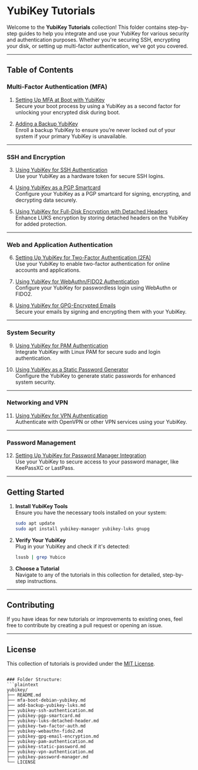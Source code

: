 # YubiKey Tutorials

Welcome to the **YubiKey Tutorials** collection! This folder contains step-by-step guides to help you integrate and use your YubiKey for various security and authentication purposes. Whether you're securing SSH, encrypting your disk, or setting up multi-factor authentication, we've got you covered.

---

## Table of Contents

### **Multi-Factor Authentication (MFA)**
1. [Setting Up MFA at Boot with YubiKey](./mfa-boot-debian-yubikey.md)  
   Secure your boot process by using a YubiKey as a second factor for unlocking your encrypted disk during boot.

2. [Adding a Backup YubiKey](./add-backup-yubikey-luks.md)  
   Enroll a backup YubiKey to ensure you’re never locked out of your system if your primary YubiKey is unavailable.

---

### **SSH and Encryption**
3. [Using YubiKey for SSH Authentication](./yubikey-ssh-authentication.md)  
   Use your YubiKey as a hardware token for secure SSH logins.

4. [Using YubiKey as a PGP Smartcard](./yubikey-pgp-smartcard.md)  
   Configure your YubiKey as a PGP smartcard for signing, encrypting, and decrypting data securely.

5. [Using YubiKey for Full-Disk Encryption with Detached Headers](./yubikey-luks-detached-header.md)  
   Enhance LUKS encryption by storing detached headers on the YubiKey for added protection.

---

### **Web and Application Authentication**
6. [Setting Up YubiKey for Two-Factor Authentication (2FA)](./yubikey-two-factor-auth.md)  
   Use your YubiKey to enable two-factor authentication for online accounts and applications.

7. [Using YubiKey for WebAuthn/FIDO2 Authentication](./yubikey-webauthn-fido2.md)  
   Configure your YubiKey for passwordless login using WebAuthn or FIDO2.

8. [Using YubiKey for GPG-Encrypted Emails](./yubikey-gpg-email-encryption.md)  
   Secure your emails by signing and encrypting them with your YubiKey.

---

### **System Security**
9. [Using YubiKey for PAM Authentication](./yubikey-pam-authentication.md)  
   Integrate YubiKey with Linux PAM for secure sudo and login authentication.

10. [Using YubiKey as a Static Password Generator](./yubikey-static-password.md)  
    Configure the YubiKey to generate static passwords for enhanced system security.

---

### **Networking and VPN**
11. [Using YubiKey for VPN Authentication](./yubikey-vpn-authentication.md)  
    Authenticate with OpenVPN or other VPN services using your YubiKey.

---

### **Password Management**
12. [Setting Up YubiKey for Password Manager Integration](./yubikey-password-manager.md)  
    Use your YubiKey to secure access to your password manager, like KeePassXC or LastPass.

---

## Getting Started

1. **Install YubiKey Tools**  
   Ensure you have the necessary tools installed on your system:
   ```bash
   sudo apt update
   sudo apt install yubikey-manager yubikey-luks gnupg
   ```

2. **Verify Your YubiKey**  
   Plug in your YubiKey and check if it's detected:
   ```bash
   lsusb | grep Yubico
   ```

3. **Choose a Tutorial**  
   Navigate to any of the tutorials in this collection for detailed, step-by-step instructions.

---

## Contributing

If you have ideas for new tutorials or improvements to existing ones, feel free to contribute by creating a pull request or opening an issue.

---

## License

This collection of tutorials is provided under the [MIT License](./LICENSE).
```

### Folder Structure:
```plaintext
yubikey/
├── README.md
├── mfa-boot-debian-yubikey.md
├── add-backup-yubikey-luks.md
├── yubikey-ssh-authentication.md
├── yubikey-pgp-smartcard.md
├── yubikey-luks-detached-header.md
├── yubikey-two-factor-auth.md
├── yubikey-webauthn-fido2.md
├── yubikey-gpg-email-encryption.md
├── yubikey-pam-authentication.md
├── yubikey-static-password.md
├── yubikey-vpn-authentication.md
├── yubikey-password-manager.md
└── LICENSE
```
